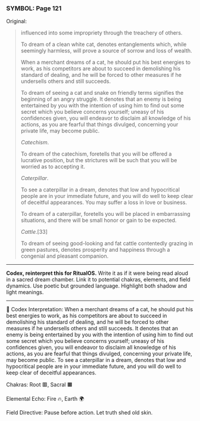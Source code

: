 ### SYMBOL: Page 121

Original:
> influenced into some impropriety through the treachery of others.
> 
> 
> To dream of a clean white cat, denotes entanglements which,
> while seemingly harmless, will prove a source of sorrow and
> loss of wealth.
> 
> 
> When a merchant dreams of a cat, he should put his best energies to work,
> as his competitors are about to succeed in demolishing his standard
> of dealing, and he will be forced to other measures if he undersells
> others and still succeeds.
> 
> 
> To dream of seeing a cat and snake on friendly terms signifies
> the beginning of an angry struggle. It denotes that an enemy
> is being entertained by you with the intention of using him
> to find out some secret which you believe concerns yourself;
> uneasy of his confidences given, you will endeavor to disclaim all
> knowledge of his actions, as you are fearful that things divulged,
> concerning your private life, may become public.
> 
> 
> _Catechism_.
> 
> 
> To dream of the catechism, foretells that you will be offered
> a lucrative position, but the strictures will be such that you
> will be worried as to accepting it.
> 
> 
> _Caterpillar_.
> 
> 
> To see a caterpillar in a dream, denotes that low
> and hypocritical people are in your immediate future,
> and you will do well to keep clear of deceitful appearances.
> You may suffer a loss in love or business.
> 
> 
> To dream of a caterpillar, foretells you will be placed in
> embarrassing situations, and there will be small honor or gain
> to be expected.
> 
> 
> _Cattle_.[33]
> 
> 
> To dream of seeing good-looking and fat cattle contentedly
> grazing in green pastures, denotes prosperity and happiness
> through a congenial and pleasant companion.

---

**Codex, reinterpret this for RitualOS.**
Write it as if it were being read aloud in a sacred dream chamber.
Link it to potential chakras, elements, and field dynamics.
Use poetic but grounded language.
Highlight both shadow and light meanings.

---

🔁 Codex Interpretation:
When a merchant dreams of a cat, he should put his best energies to work, as his competitors are about to succeed in demolishing his standard of dealing, and he will be forced to other measures if he undersells others and still succeeds. It denotes that an enemy is being entertained by you with the intention of using him to find out some secret which you believe concerns yourself; uneasy of his confidences given, you will endeavor to disclaim all knowledge of his actions, as you are fearful that things divulged, concerning your private life, may become public. To see a caterpillar in a dream, denotes that low and hypocritical people are in your immediate future, and you will do well to keep clear of deceitful appearances.

Chakras: Root 🟥, Sacral 🟧

Elemental Echo: Fire 🔥, Earth 🌍

Field Directive: Pause before action. Let truth shed old skin.
